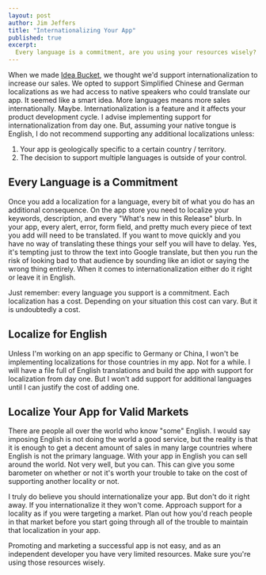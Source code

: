 ```yaml
---
layout: post
author: Jim Jeffers
title: "Internationalizing Your App"
published: true
excerpt:
  Every language is a commitment, are you using your resources wisely?
---
```


When we made [Idea Bucket](http://ideabucket.me), we thought we'd support internationalization to increase our sales. We opted to support Simplified Chinese and German localizations as we had access to native speakers who could translate our app. It seemed like a smart idea. More languages means more sales internationally. Maybe. Internationalization is a feature and it affects your product development cycle. I advise implementing support for internationalization from day one. But, assuming your native tongue is English, I do not recommend supporting any additional localizations unless:

1. Your app is geologically specific to a certain country / territory.
2. The decision to support multiple languages is outside of your control.

## Every Language is a Commitment

Once you add a localization for a language, every bit of what you do has an additional consequence. On the app store you need to localize your keywords, description, and every "What's new in this Release" blurb. In your app, every alert, error, form field, and pretty much every piece of text you add will need to be  translated. If you want to move quickly and you have no way of translating these things your self you will have to delay. Yes, it's tempting just to throw the text into Google translate, but then you run the risk of looking bad to that audience by sounding like an idiot or saying the wrong thing entirely. When it comes to internationalization either do it right or leave it in English.

Just remember: every language you support is a commitment. Each localization has a cost. Depending on your situation this cost can vary. But it is undoubtedly a cost.

## Localize for English

Unless I'm working on an app specific to Germany or China, I won't be implementing localizations for those countries in my app. Not for a while. I will have a file full of English translations and build the app with support for localization from day one. But I won't add support for additional languages until I can justify the cost of adding one.

## Localize Your App for Valid Markets

There are people all over the world who know "some" English. I would say imposing English is not doing the world a good service, but the reality is that it is enough to get a decent amount of sales in many large countries where English is not the primary language. With your app in English you can sell around the world. Not very well, but you can. This can give you some barometer on whether or not it's worth your trouble to take on the cost of supporting another locality or not.

I truly do believe you should internationalize your app. But don't do it right away. If you internationalize it they won't come. Approach support for a locality as if you were targeting a market. Plan out how you'd reach people in that market before you start going through all of the trouble to maintain that localization in your app. 

Promoting and marketing a successful app is not easy, and as an independent developer you have very limited resources. Make sure you're using those resources wisely.